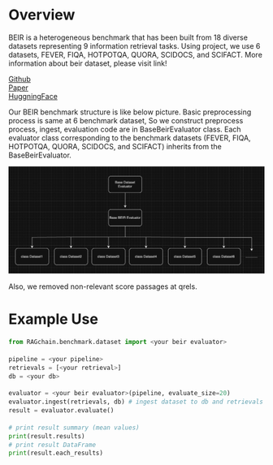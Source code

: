 # Overview

BEIR is a heterogeneous benchmark that has been built from 18 diverse datasets representing 9 information retrieval tasks.
Using project, we use 6 datasets, FEVER, FIQA, HOTPOTQA, QUORA, SCIDOCS, and SCIFACT.
More information about beir dataset, please visit link!

[Github](https://github.com/beir-cellar/beir?tab=readme-ov-file)<br>
[Paper](https://openreview.net/forum?id=wCu6T5xFjeJ)<br>
[HuggningFace](https://huggingface.co/BeIR)

Our BEIR benchmark structure is like below picture.
Basic preprocessing process is same at 6 benchmark dataset,
So we construct preprocess process, ingest, evaluation code are in BaseBeirEvaluator class.
Each evaluator class corresponding to the benchmark datasets
(FEVER, FIQA, HOTPOTQA, QUORA, SCIDOCS, and SCIFACT) inherits from the BaseBeirEvaluator.

![beir-structure.png](../../../.gitbook/assets/beir-structure.png)

Also, we removed non-relevant score passages at qrels.<br>

# Example Use

```Python
from RAGchain.benchmark.dataset import <your beir evaluator>

pipeline = <your pipeline>
retrievals = [<your retrieval>]
db = <your db>

evaluator = <your beir evaluator>(pipeline, evaluate_size=20)
evaluator.ingest(retrievals, db) # ingest dataset to db and retrievals
result = evaluator.evaluate()

# print result summary (mean values)
print(result.results)
# print result DataFrame
print(result.each_results)
```